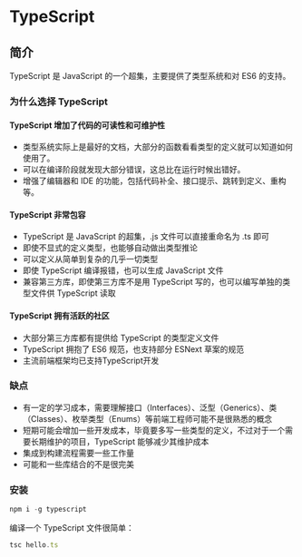 # TypeScript

## 简介

TypeScript 是 JavaScript 的一个超集，主要提供了类型系统和对 ES6 的支持。

### 为什么选择 TypeScript

#### TypeScript 增加了代码的可读性和可维护性

- 类型系统实际上是最好的文档，大部分的函数看看类型的定义就可以知道如何使用了。
- 可以在编译阶段就发现大部分错误，这总比在运行时候出错好。
- 增强了编辑器和 IDE 的功能，包括代码补全、接口提示、跳转到定义、重构等。

#### TypeScript 非常包容

- TypeScript 是 JavaScript 的超集，.js 文件可以直接重命名为 .ts 即可
- 即使不显式的定义类型，也能够自动做出类型推论
- 可以定义从简单到复杂的几乎一切类型
- 即使 TypeScript 编译报错，也可以生成 JavaScript 文件
- 兼容第三方库，即使第三方库不是用 TypeScript 写的，也可以编写单独的类型文件供 TypeScript 读取

#### TypeScript 拥有活跃的社区

- 大部分第三方库都有提供给 TypeScript 的类型定义文件
- TypeScript 拥抱了 ES6 规范，也支持部分 ESNext 草案的规范
- 主流前端框架均已支持TypeScript开发

### 缺点

- 有一定的学习成本，需要理解接口（Interfaces）、泛型（Generics）、类（Classes）、枚举类型（Enums）等前端工程师可能不是很熟悉的概念
- 短期可能会增加一些开发成本，毕竟要多写一些类型的定义，不过对于一个需要长期维护的项目，TypeScript 能够减少其维护成本
- 集成到构建流程需要一些工作量
- 可能和一些库结合的不是很完美

### 安装

```js
npm i -g typescript
```

编译一个 TypeScript 文件很简单：

```ts
tsc hello.ts
```
